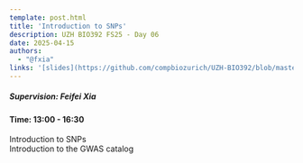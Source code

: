 ```yaml
---
template: post.html
title: 'Introduction to SNPs'
description: UZH BIO392 FS25 - Day 06
date: 2025-04-15
authors:
  - "@fxia"
links: '[slides](https://github.com/compbiozurich/UZH-BIO392/blob/master/course-material/2025-04-15__Feifei-Xia__Introduction-to-SNPs__BIO392-FS25.pdf)'
---
```


##### Supervision: Feifei Xia
#### Time: 13:00 - 16:30

Introduction to SNPs <br>
Introduction to the GWAS catalog

<!--more-->

